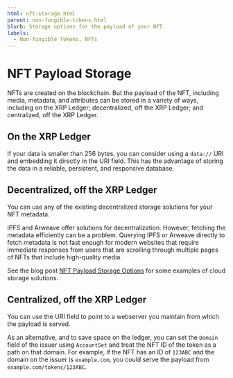 ```yaml
---
html: nft-storage.html
parent: non-fungible-tokens.html
blurb: Storage options for the payload of your NFT.
labels:
  - Non-fungible Tokens, NFTs
---
```

# NFT Payload Storage

NFTs are created on the blockchain. But the payload of the NFT, including media, metadata, and attributes can be stored in a variety of ways, including on the XRP Ledger; decentralized, off the XRP Ledger; and centralized, off the XRP Ledger.

## On the XRP Ledger

If your data is smaller than 256 bytes, you can consider using a `data://` URI and embedding it directly in the URI field. This has the advantage of storing the data in a reliable, persistent, and responsive database.

## Decentralized, off the XRP Ledger

You can use any of the existing decentralized storage solutions for your NFT metadata.

IPFS and Arweave offer solutions for decentralization. However, fetching the metadata efficiently can be a problem. Querying IPFS or Arweave directly to fetch metadata is not fast enough for modern websites that require immediate responses from users that are scrolling through multiple pages of NFTs that include high-quality media.

See the blog post [NFT Payload Storage Options](https://dev.to/ripplexdev/nft-payload-storage-options-569i) for some examples of cloud storage solutions.

## Centralized, off the XRP Ledger

You can use the URI field to point to a webserver you maintain from which the payload is served.

As an alternative, and to save space on the ledger, you can set the `Domain` field of the issuer using `AccountSet` and treat the NFT ID of the token as a path on that domain. For example, if the NFT has an ID of `123ABC` and the domain on the issuer is `example.com`, you could serve the payload from `example.com/tokens/123ABC`.
